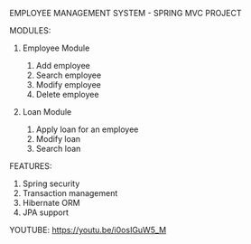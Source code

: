 EMPLOYEE MANAGEMENT SYSTEM - SPRING MVC PROJECT

MODULES:
1. Employee Module
   1. Add employee
   2. Search employee
   3. Modify employee
   4. Delete employee
   
2. Loan Module
   1. Apply loan for an employee
   2. Modify loan
   3. Search loan
   
FEATURES:
1. Spring security
2. Transaction management
3. Hibernate ORM
4. JPA support

YOUTUBE: https://youtu.be/i0osIGuW5_M
